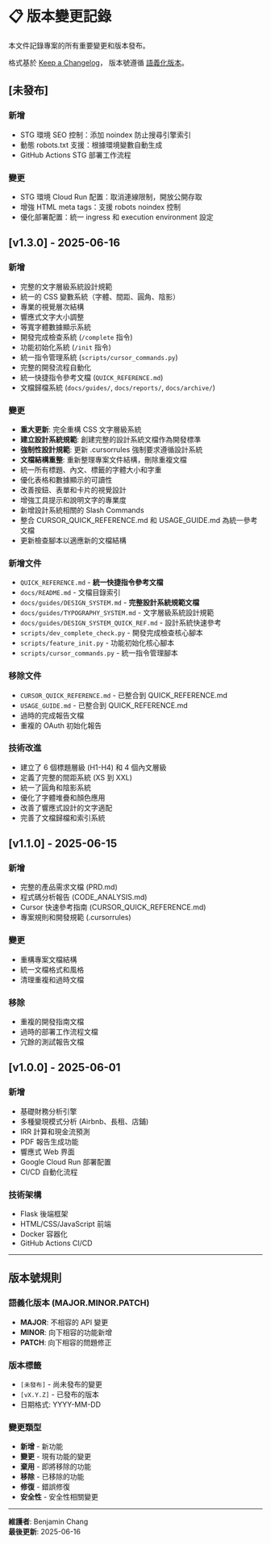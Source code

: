 # 📋 版本變更記錄

本文件記錄專案的所有重要變更和版本發布。

格式基於 [Keep a Changelog](https://keepachangelog.com/zh-TW/1.0.0/)，
版本號遵循 [語義化版本](https://semver.org/lang/zh-TW/)。

## [未發布]

### 新增
- STG 環境 SEO 控制：添加 noindex 防止搜尋引擎索引
- 動態 robots.txt 支援：根據環境變數自動生成
- GitHub Actions STG 部署工作流程

### 變更
- STG 環境 Cloud Run 配置：取消連線限制，開放公開存取
- 增強 HTML meta tags：支援 robots noindex 控制
- 優化部署配置：統一 ingress 和 execution environment 設定

## [v1.3.0] - 2025-06-16

### 新增
- 完整的文字層級系統設計規範
- 統一的 CSS 變數系統（字體、間距、圓角、陰影）
- 專業的視覺層次結構
- 響應式文字大小調整
- 等寬字體數據顯示系統
- 開發完成檢查系統 (`/complete` 指令)
- 功能初始化系統 (`/init` 指令)
- 統一指令管理系統 (`scripts/cursor_commands.py`)
- 完整的開發流程自動化
- 統一快捷指令參考文檔 (`QUICK_REFERENCE.md`)
- 文檔歸檔系統 (`docs/guides/`, `docs/reports/`, `docs/archive/`)

### 變更
- **重大更新**: 完全重構 CSS 文字層級系統
- **建立設計系統規範**: 創建完整的設計系統文檔作為開發標準
- **強制性設計規範**: 更新 .cursorrules 強制要求遵循設計系統
- **文檔結構重整**: 重新整理專案文件結構，刪除重複文檔
- 統一所有標題、內文、標籤的字體大小和字重
- 優化表格和數據顯示的可讀性
- 改善按鈕、表單和卡片的視覺設計
- 增強工具提示和說明文字的專業度
- 新增設計系統相關的 Slash Commands
- 整合 CURSOR_QUICK_REFERENCE.md 和 USAGE_GUIDE.md 為統一參考文檔
- 更新檢查腳本以適應新的文檔結構

### 新增文件
- `QUICK_REFERENCE.md` - **統一快捷指令參考文檔**
- `docs/README.md` - 文檔目錄索引
- `docs/guides/DESIGN_SYSTEM.md` - **完整設計系統規範文檔**
- `docs/guides/TYPOGRAPHY_SYSTEM.md` - 文字層級系統設計規範
- `docs/guides/DESIGN_SYSTEM_QUICK_REF.md` - 設計系統快速參考
- `scripts/dev_complete_check.py` - 開發完成檢查核心腳本
- `scripts/feature_init.py` - 功能初始化核心腳本
- `scripts/cursor_commands.py` - 統一指令管理腳本

### 移除文件
- `CURSOR_QUICK_REFERENCE.md` - 已整合到 QUICK_REFERENCE.md
- `USAGE_GUIDE.md` - 已整合到 QUICK_REFERENCE.md
- 過時的完成報告文檔
- 重複的 OAuth 初始化報告

### 技術改進
- 建立了 6 個標題層級 (H1-H4) 和 4 個內文層級
- 定義了完整的間距系統 (XS 到 XXL)
- 統一了圓角和陰影系統
- 優化了字體堆疊和顏色應用
- 改善了響應式設計的文字適配
- 完善了文檔歸檔和索引系統

## [v1.1.0] - 2025-06-15

### 新增
- 完整的產品需求文檔 (PRD.md)
- 程式碼分析報告 (CODE_ANALYSIS.md)
- Cursor 快速參考指南 (CURSOR_QUICK_REFERENCE.md)
- 專案規則和開發規範 (.cursorrules)

### 變更
- 重構專案文檔結構
- 統一文檔格式和風格
- 清理重複和過時文檔

### 移除
- 重複的開發指南文檔
- 過時的部署工作流程文檔
- 冗餘的測試報告文檔

## [v1.0.0] - 2025-06-01

### 新增
- 基礎財務分析引擎
- 多種變現模式分析 (Airbnb、長租、店鋪)
- IRR 計算和現金流預測
- PDF 報告生成功能
- 響應式 Web 界面
- Google Cloud Run 部署配置
- CI/CD 自動化流程

### 技術架構
- Flask 後端框架
- HTML/CSS/JavaScript 前端
- Docker 容器化
- GitHub Actions CI/CD

---

## 版本號規則

### 語義化版本 (MAJOR.MINOR.PATCH)

- **MAJOR**: 不相容的 API 變更
- **MINOR**: 向下相容的功能新增
- **PATCH**: 向下相容的問題修正

### 版本標籤

- `[未發布]` - 尚未發布的變更
- `[vX.Y.Z]` - 已發布的版本
- 日期格式: YYYY-MM-DD

### 變更類型

- **新增** - 新功能
- **變更** - 現有功能的變更
- **棄用** - 即將移除的功能
- **移除** - 已移除的功能
- **修復** - 錯誤修復
- **安全性** - 安全性相關變更

---

**維護者**: Benjamin Chang  
**最後更新**: 2025-06-16 